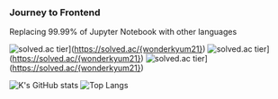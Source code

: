### Journey to Frontend
Replacing 99.99% of Jupyter Notebook with other languages

![solved.ac tier](http://mazassumnida.wtf/api/generate_badge?boj={wonderkyum21})](https://solved.ac/{wonderkyum21})
![solved.ac tier](http://mazassumnida.wtf/api/v2/generate_badge?boj={wonderkyum21})](https://solved.ac/{wonderkyum21})
![solved.ac tier](http://mazassumnida.wtf/api/mini/generate_badge?boj={wonderkyum21})](https://solved.ac/{wonderkyum21})


![K's GitHub stats](https://github-readme-stats.vercel.app/api?username=wonderkyeom&show_icons=true&hide=issues&count_private=true)
![Top Langs](https://github-readme-stats.vercel.app/api/top-langs/?username=wonderkyeom&layout=compact)



<!--
**wonderkyeom/wonderkyeom** is a ✨ _special_ ✨ repository because its `README.md` (this file) appears on your GitHub profile.

Here are some ideas to get you started:

- 🔭 I’m currently working on ...
- 🌱 I’m currently learning ...
- 👯 I’m looking to collaborate on ...
- 🤔 I’m looking for help with ...
- 💬 Ask me about ...
- 📫 How to reach me: ...
- 😄 Pronouns: ...
- ⚡ Fun fact: ...
-->
